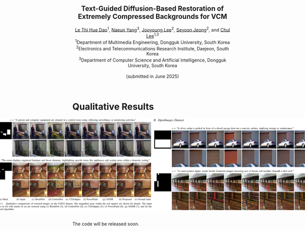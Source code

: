<!-- PROJECT LOGO -->
<br />
<p align="center">
  <!-- <a href="https://nhduong.github.io/">
    <img src="dgu.png" alt="Logo" width="224" height="224">
  </a> -->

  <h2 align="center">Text-Guided Diffusion-Based Restoration of Extremely Compressed Backgrounds for VCM</h2>

  <p align="center">
    <a href="mailto:daole@mme.dongguk.edu" target="_blank">Le Thi Hue Dao</a><sup>1</sup>,
    <a href="mailto:klemon@dgu.ac.kr" target="_blank">Naeun Yang</a><sup>3</sup>,
    <a href="mailto:leejy1003@etri.re.kr" target="_blank">Jooyoung Lee</a><sup>2</sup>,
    <a href="mailto:jsy@etri.re.kr" target="_blank">Seyoon Jeong</a><sup>2</sup>, and 
    <a href="mailto:chullee@dongguk.edu" target="_blank">Chul Lee</a><sup>1,3</sup>
    <br>
    <sup>1</sup>Department of Multimedia Engineering, Dongguk University, South Korea<br>
    <sup>2</sup>Electronics and Telecommunications Research Institute, Daejeon, South Korea<br>
    <sup>3</sup>Department of Computer Science and Artificial Intelligence, Dongguk University, South Korea<br>
    <br>
    (submitted in June 2025)
  </p>
</p>

<br>

# Qualitative Results
<div style="display: flex; justify-content: center;">
  <img src="./figures/COCO_1.png" width="1000">
  <img src="./figures/COCO_2.png" width="1000">
  <img src="./figures/OID_1.png" width="1000">
  <img src="./figures/OID_2.png" width="1000">
</div>

<br>

The code will be released soon.




